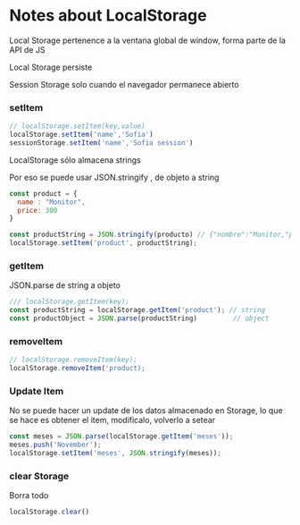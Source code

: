 # Notes about LocalStorage


Local Storage pertenence a la ventana global de window, forma parte de la API de JS

Local Storage persiste

Session Storage solo cuando el navegador permanece abierto

### setItem
```js
// localStorage.setItem(key,value)
localStorage.setItem('name','Sofia')
sessionStorage.setItem('name','Sofia session')
```

LocalStorage sólo almacena strings

Por eso se puede usar JSON.stringify , de objeto a string

```js
const product = {
  name : "Monitor",
  price: 300
}

const productString = JSON.stringify(producto) // {"nombre":"Monitor,"precio":300}ç
localStorage.setItem('product', productString);

```

### getItem

JSON.parse de string a objeto

```js
/// localStorage.getItem(key);
const productString = localStorage.getItem('product'); // string
const productObject = JSON.parse(productString)         // object
```

### removeItem
```js
// localStorage.removeItem(key);
localStorage.removeItem('product);
```

### Update Item
No se puede hacer un update de los datos almacenado en Storage, lo que se hace es obtener el item, modificalo, volverlo a setear

```js
const meses = JSON.parse(localStorage.getItem('meses'));
meses.push('November');
localStorage.setItem('meses', JSON.stringify(meses));
```

### clear Storage

Borra todo

```js
localStorage.clear()
```

